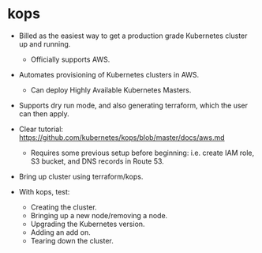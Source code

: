 # kops

- Billed as the easiest way to get a production grade Kubernetes cluster up and
running.
  - Officially supports AWS.
- Automates provisioning of Kubernetes clusters in AWS.
  - Can deploy Highly Available Kubernetes Masters.
- Supports dry run mode, and also generating terraform, which the user can then
  apply.
- Clear tutorial: https://github.com/kubernetes/kops/blob/master/docs/aws.md
  - Requires some previous setup before beginning: i.e. create IAM role, S3
    bucket, and DNS records in Route 53.

- Bring up cluster using terraform/kops.

- With kops, test:
  - Creating the cluster.
  - Bringing up a new node/removing a node.
  - Upgrading the Kubernetes version.
  - Adding an add on.
  - Tearing down the cluster.
